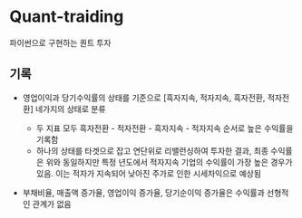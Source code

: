 # Quant-traiding

파이썬으로 구현하는 퀀트 투자

## 기록

* 영업이익과 당기수익률의 상태를 기준으로 [흑자지속, 적자지속, 흑자전환, 적자전환] 네가지의 상태로 분류
  
  * 두 지표 모두 흑자전환 - 적자전환 - 흑자지속 - 적자지속 순서로 높은 수익률을 기록함
  * 하나의 상태를 타겟으로 잡고 연단위로 리밸런싱하여 투자한 결과, 최종 수익률은 위와 동일하지만 특정 년도에서 적자지속 기업의 수익률이 가장 높은 경우가 있음. 이는 적자가 지속되어 낮아진 주가로 인한 시세차익으로 예상됨

* 부채비율, 매출액 증가율, 영업이익 증가율, 당기순이익 증가율은 수익률과 선형적인 관계가 없음
